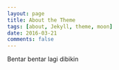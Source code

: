 ```yaml
---
layout: page
title: About the Theme
tags: [about, Jekyll, theme, moon]
date: 2016-03-21
comments: false
---
```

    
Bentar bentar lagi dibikin
